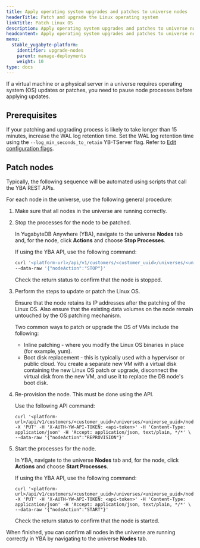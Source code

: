 ```yaml
---
title: Apply operating system upgrades and patches to universe nodes
headerTitle: Patch and upgrade the Linux operating system
linkTitle: Patch Linux OS
description: Apply operating system upgrades and patches to universe nodes.
headcontent: Apply operating system upgrades and patches to universe nodes
menu:
  stable_yugabyte-platform:
    identifier: upgrade-nodes
    parent: manage-deployments
    weight: 10
type: docs
---
```


If a virtual machine or a physical server in a universe requires operating system (OS) updates or patches, you need to pause node processes before applying updates.

## Prerequisites

If your patching and upgrading process is likely to take longer than 15 minutes, increase the WAL log retention time. Set the WAL log retention time using the `--log_min_seconds_to_retain` YB-TServer flag. Refer to [Edit configuration flags](../edit-config-flags/).

## Patch nodes

Typically, the following sequence will be automated using scripts that call the YBA REST APIs.

For each node in the universe, use the following general procedure:

1. Make sure that all nodes in the universe are running correctly.

1. Stop the processes for the node to be patched.

    In YugabyteDB Anywhere (YBA), navigate to the universe **Nodes** tab and, for the node, click **Actions** and choose **Stop Processes**.

    If using the YBA API, use the following command:

    ```sh
    curl '<platform-url>/api/v1/customers/<customer_uuid>/universes/<universe_uuid>/nodes/<node_name>' -X 'PUT' -H 'X-AUTH-YW-API-TOKEN: <api-token>' -H 'Content-Type: application/json' -H 'Accept: application/json, text/plain, */*' \
    --data-raw '{"nodeAction":"STOP"}'
    ```

    Check the return status to confirm that the node is stopped.

1. Perform the steps to update or patch the Linux OS.

    Ensure that the node retains its IP addresses after the patching of the Linux OS. Also ensure that the existing data volumes on the node remain untouched by the OS patching mechanism.

    Two common ways to patch or upgrade the OS of VMs include the following:

    - Inline patching - where you modify the Linux OS binaries in place (for example, yum).
    - Boot disk replacement - this is typically used with a hypervisor or public cloud. You create a separate new VM with a virtual disk containing the new Linux OS patch or upgrade, disconnect the virtual disk from the new VM, and use it to replace the DB node's boot disk.

1. Re-provision the node. This must be done using the API.

    Use the following API command:

    ```shell
    curl '<platform-url>/api/v1/customers/<customer_uuid>/universes/<universe_uuid>/nodes/<node_name>' -X 'PUT' -H 'X-AUTH-YW-API-TOKEN: <api-token>' -H 'Content-Type: application/json' -H 'Accept: application/json, text/plain, */*' \
    --data-raw '{"nodeAction":"REPROVISION"}'
    ```

1. Start the processes for the node.

    In YBA, navigate to the universe **Nodes** tab and, for the node, click **Actions** and choose **Start Processes**.

    If using the YBA API, use the following command:

    ```shell
    curl '<platform-url>/api/v1/customers/<customer_uuid>/universes/<universe_uuid>/nodes/<node_name>' -X 'PUT' -H 'X-AUTH-YW-API-TOKEN: <api-token>' -H 'Content-Type: application/json' -H 'Accept: application/json, text/plain, */*' \
    --data-raw '{"nodeAction":"START"}'
    ```

    Check the return status to confirm that the node is started.

When finished, you can confirm all nodes in the universe are running correctly in YBA by navigating to the universe **Nodes** tab.
